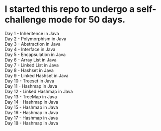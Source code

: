 # I started this repo to undergo a self-challenge mode for 50 days.

Day 1 - Inheritence in Java<br>
Day 2 - Polymorphism in Java<br>
Day 3 - Abstraction in Java<br>
Day 4 - Interface in Java<br>
Day 5 - Encapsulation in Java<br>
Day 6 - Array List in Java<br>
Day 7 - Linked List in Java<br>
Day 8 - Hashset in Java<br>
Day 9 - Linked Hashset in Java<br>
Day 10 - Treeset in Java<br>
Day 11 - Hashmap in Java<br>
Day 12 - Linked Hashmap in Java<br>
Day 13 - TreeMap in Java<br>
Day 14 - Hashmap in Java<br>
Day 15 - Hashmap in Java<br>
Day 16 - Hashmap in Java<br>
Day 17 - Hashmap in Java<br>
Day 18 - Hashmap in Java<br>



